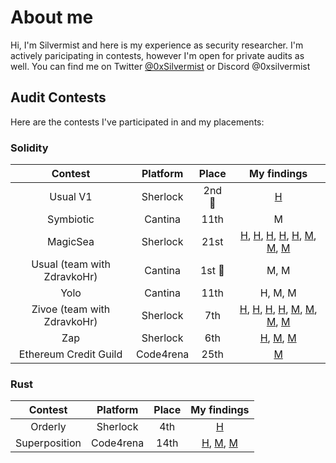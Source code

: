 # About me
Hi, I'm Silvermist and here is my experience as security researcher. I'm actively paricipating in contests, however I'm open for private audits as well. 
You can find me on Twitter [@0xSilvermist](https://twitter.com/0xSilvermist) or Discord @0xsilvermist

## Audit Contests 
Here are the contests I've participated in and my placements:
### Solidity
| Contest | Platform | Place | My findings |
| :---:   | :---:    | :---:  | :---: | 
| Usual V1 | Sherlock  | 2nd 🥈 | [H](https://github.com/sherlock-audit/2024-10-usual-labs-v1-judging/issues/146) |
| Symbiotic | Cantina  | 11th | M |
| MagicSea | Sherlock  | 21st | [H](https://github.com/sherlock-audit/2024-06-magicsea-judging/issues/602), [H](https://github.com/sherlock-audit/2024-06-magicsea-judging/issues/643), [H](https://github.com/sherlock-audit/2024-06-magicsea-judging/issues/256), [H](https://github.com/sherlock-audit/2024-06-magicsea-judging/issues/243), [H](https://github.com/sherlock-audit/2024-06-magicsea-judging/issues/200), [M](https://github.com/sherlock-audit/2024-06-magicsea-judging/issues/229), [M](https://github.com/sherlock-audit/2024-06-magicsea-judging/issues/202), [M](https://github.com/sherlock-audit/2024-06-magicsea-judging/issues/228) |
| Usual (team with ZdravkoHr) | Cantina  | 1st 🥇 | M, M|
| Yolo | Cantina  | 11th | H, M, M |
| Zivoe (team with ZdravkoHr) | Sherlock  | 7th | [H](https://github.com/sherlock-audit/2024-03-zivoe-judging/issues/70), [H](https://github.com/sherlock-audit/2024-03-zivoe-judging/issues/12), [H](https://github.com/sherlock-audit/2024-03-zivoe-judging/issues/100), [H](https://github.com/sherlock-audit/2024-03-zivoe-judging/issues/118), [M](https://github.com/sherlock-audit/2024-03-zivoe-judging/issues/103), [M](https://github.com/sherlock-audit/2024-03-zivoe-judging/issues/28), [M](https://github.com/sherlock-audit/2024-03-zivoe-judging/issues/282), [M](https://github.com/sherlock-audit/2024-03-zivoe-judging/issues/116)  |
| Zap | Sherlock  | 6th | [H](https://github.com/sherlock-audit/2024-03-zap-protocol-judging/issues/141), [M](https://github.com/sherlock-audit/2024-03-zap-protocol-judging/issues/144), [M](https://github.com/sherlock-audit/2024-03-zap-protocol-judging/issues/158) |
| Ethereum Credit Guild | Code4rena  | 25th | [M](https://github.com/code-423n4/2023-12-ethereumcreditguild-findings/issues/756) |

### Rust
| Contest | Platform | Place | My findings |
| :---:   | :---:    | :---:  | :---: | 
| Orderly | Sherlock  | 4th | [H](https://github.com/sherlock-audit/2024-09-orderly-network-solana-contract-judging/issues/99) |
| Superposition | Code4rena  | 14th | [H](https://github.com/code-423n4/2024-08-superposition-findings/issues/149), [M](https://github.com/code-423n4/2024-08-superposition-findings/issues/31), [M](https://github.com/code-423n4/2024-08-superposition-findings/issues/30) |


<!--
**0xSilvermist/0xSilvermist** is a ✨ _special_ ✨ repository because its `README.md` (this file) appears on your GitHub profile.

Here are some ideas to get you started:

- 🔭 I’m currently working on ...
- 🌱 I’m currently learning ...
- 👯 I’m looking to collaborate on ...
- 🤔 I’m looking for help with ...
- 💬 Ask me about ...
- 📫 How to reach me: ...
- 😄 Pronouns: ...
- ⚡ Fun fact: ...
-->
